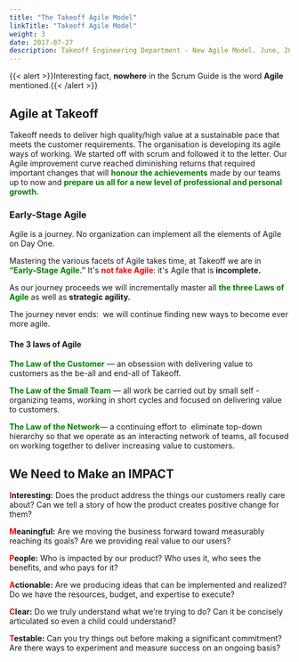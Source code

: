```yaml
---
title: "The Takeoff Agile Model"
linkTitle: "Takeoff Agile Model"
weight: 3
date: 2017-07-27
description: Takeoff Engineering Department - New Agile Model. June, 2021
---
```


{{< alert >}}Interesting fact, **nowhere** in the Scrum Guide is the word **Agile** mentioned.{{< /alert >}}

Agile at Takeoff
----------------

Takeoff needs to deliver high quality/high value at a sustainable pace that meets the customer requirements. The organisation is developing its agile ways of working. We started off with scrum and followed it to the letter. Our Agile improvement curve reached diminishing returns that required important changes that will  <span style="color:green">**honour the achievements**</span> made by our teams up to now and <span style="color:green">**prepare us all for a new level of professional and personal growth.**</span>

### Early-Stage Agile

Agile is a journey. No organization can implement all the elements of Agile on Day One.

Mastering the various facets of Agile takes time, at Takeoff we are in <span style="color:green">**“Early-Stage Agile.”**</span> It's <span style="color:red">**not fake Agile**</span>: it's Agile that is **incomplete.**

As our journey proceeds we will incrementally master all <span style="color:green">**the three Laws of Agile**</span> as well as **strategic agility.**

The journey never ends:  we will continue finding new ways to become ever more agile.

#### The 3 laws of Agile

<span style="color:green">**The Law of the Customer**</span> — an obsession with delivering value to customers as the be-all and end-all of Takeoff.

<span style="color:green">**The Law of the Small Team**</span> — all work be carried out by small self -organizing teams, working in short cycles and focused on delivering value to customers.

<span style="color:green">**The Law of the Network**</span>— a continuing effort to  eliminate top-down hierarchy so that we operate as an interacting network of teams, all focused on working together to deliver increasing value to customers.

We Need to Make an IMPACT
-------------------------

<span style="color:red">**I**</span>**nteresting:** Does the product address the things our customers really care about? Can we tell a story of how the product creates positive change for them?

<span style="color:red">**M**</span>**eaningful:** Are we moving the business forward toward measurably reaching its goals? Are we providing real value to our users?

<span style="color:red">**P**</span>**eople:** Who is impacted by our product? Who uses it, who sees the benefits, and who pays for it?

<span style="color:red">**A**</span>**ctionable:** Are we producing ideas that can be implemented and realized? Do we have the resources, budget, and expertise to execute?

<span style="color:red">**C**</span>**lear:** Do we truly understand what we’re trying to do? Can it be concisely articulated so even a child could understand?

<span style="color:red">**T**</span>**estable:** Can you try things out before making a significant commitment? Are there ways to experiment and measure success on an ongoing basis?
